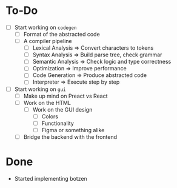 # To-Do
- [ ] Start working on `codegen`
    - [ ] Format of the abstracted code
    - [ ] A compiler pipeline
        - [ ] Lexical Analysis  => Convert characters to tokens
        - [ ] Syntax Analysis   => Build parse tree, check grammar
        - [ ] Semantic Analysis	=> Check logic and type correctness
        - [ ] Optimization      => Improve performance
        - [ ] Code Generation	=> Produce abstracted code
        - [ ] Interpreter       => Execute step by step
- [ ] Start working on `gui`
    - [ ] Make up mind on Preact vs React
    - [ ] Work on the HTML
        - [ ] Work on the GUI design
            - [ ] Colors
            - [ ] Functionality
            - [ ] Figma or something alike
    - [ ] Bridge the backend with the frontend

# Done
- Started implementing botzen

